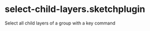 select-child-layers.sketchplugin
================================

Select all child layers of a group with a key command
